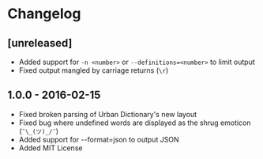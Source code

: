 # Changelog

## [unreleased]
- Added support for `-n <number>` or `--definitions=<number>` to limit output
- Fixed output mangled by carriage returns (`\r`)

## 1.0.0 - 2016-02-15
- Fixed broken parsing of Urban Dictionary's new layout
- Fixed bug where undefined words are displayed as the shrug emoticon (`¯\_(ツ)_/¯`)
- Added support for --format=json to output JSON
- Added MIT License
